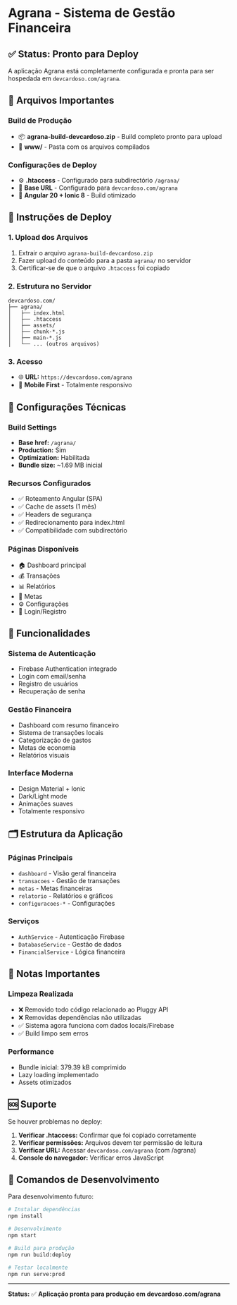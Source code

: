 # Agrana - Sistema de Gestão Financeira

## ✅ Status: Pronto para Deploy

A aplicação Agrana está completamente configurada e pronta para ser hospedada em `devcardoso.com/agrana`.

## 📁 Arquivos Importantes

### Build de Produção
- 📦 **agrana-build-devcardoso.zip** - Build completo pronto para upload
- 📂 **www/** - Pasta com os arquivos compilados

### Configurações de Deploy
- ⚙️ **.htaccess** - Configurado para subdirectório `/agrana/`
- 🔗 **Base URL** - Configurado para `devcardoso.com/agrana`
- 📱 **Angular 20 + Ionic 8** - Build otimizado

## 🚀 Instruções de Deploy

### 1. Upload dos Arquivos
1. Extrair o arquivo `agrana-build-devcardoso.zip`
2. Fazer upload do conteúdo para a pasta `agrana/` no servidor
3. Certificar-se de que o arquivo `.htaccess` foi copiado

### 2. Estrutura no Servidor
```
devcardoso.com/
├── agrana/
│   ├── index.html
│   ├── .htaccess
│   ├── assets/
│   ├── chunk-*.js
│   ├── main-*.js
│   └── ... (outros arquivos)
```

### 3. Acesso
- 🌐 **URL:** `https://devcardoso.com/agrana`
- 📱 **Mobile First** - Totalmente responsivo

## 🔧 Configurações Técnicas

### Build Settings
- **Base href:** `/agrana/`
- **Production:** Sim
- **Optimization:** Habilitada
- **Bundle size:** ~1.69 MB inicial

### Recursos Configurados
- ✅ Roteamento Angular (SPA)
- ✅ Cache de assets (1 mês)
- ✅ Headers de segurança
- ✅ Redirecionamento para index.html
- ✅ Compatibilidade com subdirectório

### Páginas Disponíveis
- 🏠 Dashboard principal
- 💰 Transações
- 📊 Relatórios
- 🎯 Metas
- ⚙️ Configurações
- 🔐 Login/Registro

## 📱 Funcionalidades

### Sistema de Autenticação
- Firebase Authentication integrado
- Login com email/senha
- Registro de usuários
- Recuperação de senha

### Gestão Financeira
- Dashboard com resumo financeiro
- Sistema de transações locais
- Categorização de gastos
- Metas de economia
- Relatórios visuais

### Interface Moderna
- Design Material + Ionic
- Dark/Light mode
- Animações suaves
- Totalmente responsivo

## 🗂️ Estrutura da Aplicação

### Páginas Principais
- `dashboard` - Visão geral financeira
- `transacoes` - Gestão de transações
- `metas` - Metas financeiras
- `relatorio` - Relatórios e gráficos
- `configuracoes-*` - Configurações

### Serviços
- `AuthService` - Autenticação Firebase
- `DatabaseService` - Gestão de dados
- `FinancialService` - Lógica financeira

## 📝 Notas Importantes

### Limpeza Realizada
- ❌ Removido todo código relacionado ao Pluggy API
- ❌ Removidas dependências não utilizadas
- ✅ Sistema agora funciona com dados locais/Firebase
- ✅ Build limpo sem erros

### Performance
- Bundle inicial: 379.39 kB comprimido
- Lazy loading implementado
- Assets otimizados

## 🆘 Suporte

Se houver problemas no deploy:

1. **Verificar .htaccess:** Confirmar que foi copiado corretamente
2. **Verificar permissões:** Arquivos devem ter permissão de leitura
3. **Verificar URL:** Acessar `devcardoso.com/agrana` (com /agrana)
4. **Console do navegador:** Verificar erros JavaScript

## 🔄 Comandos de Desenvolvimento

Para desenvolvimento futuro:

```bash
# Instalar dependências
npm install

# Desenvolvimento
npm start

# Build para produção
npm run build:deploy

# Testar localmente
npm run serve:prod
```

---

**Status:** ✅ **Aplicação pronta para produção em devcardoso.com/agrana**
